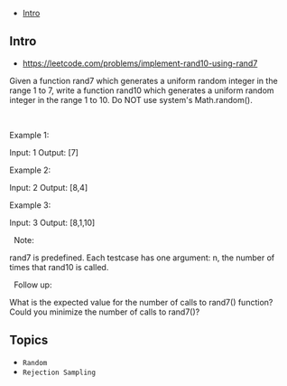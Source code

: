 - [Intro](#intro)

## Intro

- https://leetcode.com/problems/implement-rand10-using-rand7

Given a function rand7 which generates a uniform random integer in the range 1 to 7, write a function rand10 which generates a uniform random integer in the range 1 to 10.
Do NOT use system's Math.random().


 

Example 1:

Input: 1
Output: [7]


Example 2:

Input: 2
Output: [8,4]


Example 3:

Input: 3
Output: [8,1,10]

 
Note:

rand7 is predefined.
Each testcase has one argument: n, the number of times that rand10 is called.

 
Follow up:

What is the expected value for the number of calls to rand7() function?
Could you minimize the number of calls to rand7()?






## Topics

- `Random`
- `Rejection Sampling`


